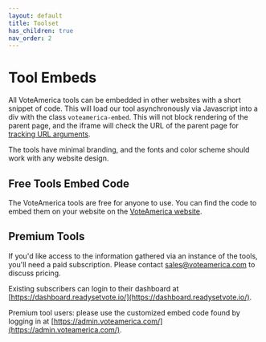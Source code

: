 ```yaml
---
layout: default
title: Toolset
has_children: true
nav_order: 2
---
```


# Tool Embeds

All VoteAmerica tools can be embedded in other websites with a short snippet of code. This will load our tool asynchronously via Javascript into a div with the class `voteamerica-embed`. This will not block rendering of the parent page, and the iframe will check the URL of the parent page for [tracking URL arguments](/embed/tracking/).

The tools have minimal branding, and the fonts and color scheme should work with any website design.

## Free Tools Embed Code

The VoteAmerica tools are free for anyone to use.  You can find the code to embed them on your website on the [VoteAmerica website](https://www.voteamerica.com/embeds/).

## Premium Tools

If you'd like access to the information gathered via an instance of the tools, you'll need a paid subscription.  Please contact [sales@voteamerica.com](mailto:sales@voteamerica.com) to discuss pricing.

Existing subscribers can login to their dashboard at [https://dashboard.readysetvote.io/](https://dashboard.readysetvote.io/).

Premium tool users: please use the customized embed code found by logging in at [https://admin.voteamerica.com/](https://admin.voteamerica.com/).
